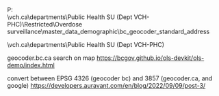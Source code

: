P:\
\\vch.ca\departments\Public Health SU (Dept VCH-PHC)\Restricted\Overdose surveillance\master_data\_demographic\bc_geocoder_standard_address

\\vch.ca\departments\Public Health SU (Dept VCH-PHC)

geocoder.bc.ca
search on map
https://bcgov.github.io/ols-devkit/ols-demo/index.html

convert between EPSG 4326 (geocoder bc) and 3857 (geocoder.ca, and google)
https://developers.auravant.com/en/blog/2022/09/09/post-3/
